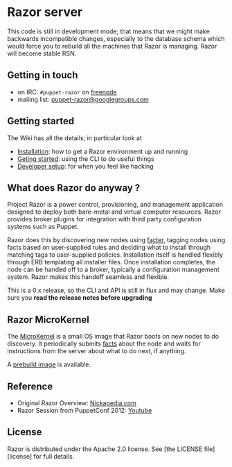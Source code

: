# Razor server

This code is still in development mode; that means that we might make
backwards incompatible changes, especially to the database schema which
would force you to rebuild all the machines that Razor is managing. Razor
will become stable RSN.

## Getting in touch

* on IRC: `#puppet-razor` on [freenode](http://freenode.net/)
* mailing list: [puppet-razor@googlegroups.com](http://groups.google.com/group/puppet-razor)

## Getting started

The Wiki has all the details; in particular look at

* [Installation](wiki/installation): how to get a Razor environment up and running
* [Geting started](wiki/Getting-started): using the CLI to do useful things
* [Developer setup](wiki/Developer-setup): for when you feel like hacking

## What does Razor do anyway ?

Project Razor is a power control, provisioning, and management application
designed to deploy both bare-metal and virtual computer resources. Razor
provides broker plugins for integration with third party configuration
systems such as Puppet.

Razor does this by discovering new nodes using
[facter](https://github.com/puppetlabs/facter), tagging nodes using facts
based on user-supplied rules and deciding what to install through matching
tags to user-supplied policies. Installation itself is handled flexibly
through ERB templating all installer files. Once installation completes,
the node can be handed off to a broker, typically a configuration
management system. Razor makes this handoff seamless and flexible.

This is a 0.x release, so the CLI and API is still in flux and may
change. Make sure you __read the release notes before upgrading__

## Razor MicroKernel

The [MicroKernel](https://github.com/puppetlabs/razor-el-mk) is a small OS
image that Razor boots on new nodes to do discovery. It periodically
submits [facts](https://github.com/puppetlabs/facter) about the node and
waits for instructions from the server about what to do next, if anything.

A [prebuild image](http://links.puppetlabs.com/razor-microkernel-001.tar)
is available.

## Reference

* Original Razor Overview: [Nickapedia.com](http://nickapedia.com/2012/05/21/lex-parsimoniae-cloud-provisioning-with-a-razor)
* Razor Session from PuppetConf 2012: [Youtube](http://www.youtube.com/watch?v=cR1bOg0IU5U)


## License

Razor is distributed under the Apache 2.0 license.
See [the LICENSE file][license] for full details.
